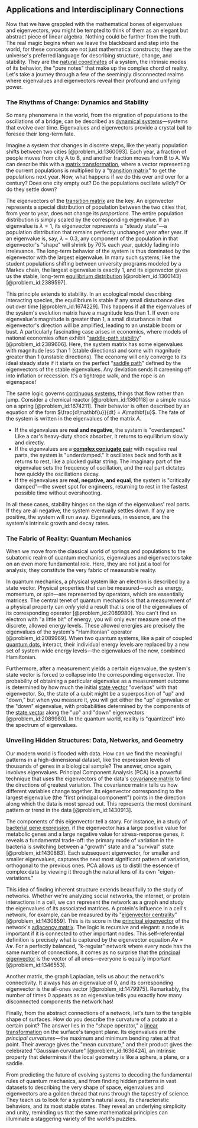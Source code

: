 ## Applications and Interdisciplinary Connections

Now that we have grappled with the mathematical bones of eigenvalues and eigenvectors, you might be tempted to think of them as an elegant but abstract piece of linear algebra. Nothing could be further from the truth. The real magic begins when we leave the blackboard and step into the world, for these concepts are not just mathematical constructs; they are the universe's preferred language for describing structure, change, and stability. They are the [natural coordinates](@article_id:176111) of a system, the intrinsic modes of its behavior, the "pure notes" that make up the complex chord of reality. Let's take a journey through a few of the seemingly disconnected realms where eigenvalues and eigenvectors reveal their profound and unifying power.

### The Rhythms of Change: Dynamics and Stability

So many phenomena in the world, from the migration of populations to the oscillations of a bridge, can be described as [dynamical systems](@article_id:146147)—systems that evolve over time. Eigenvalues and eigenvectors provide a crystal ball to foresee their long-term fate.

Imagine a system that changes in discrete steps, like the yearly population shifts between two cities [@problem_id:1360093]. Each year, a fraction of people moves from city A to B, and another fraction moves from B to A. We can describe this with a [matrix transformation](@article_id:151128), where a vector representing the current populations is multiplied by a "[transition matrix](@article_id:145931)" to get the populations next year. Now, what happens if we do this over and over for a century? Does one city empty out? Do the populations oscillate wildly? Or do they settle down?

The eigenvectors of the [transition matrix](@article_id:145931) are the key. An eigenvector represents a special distribution of population between the two cities that, from year to year, does not change its *proportions*. The entire population distribution is simply scaled by the corresponding eigenvalue. If an eigenvalue is $\lambda = 1$, its eigenvector represents a "steady state"—a population distribution that remains perfectly unchanged year after year. If an eigenvalue is, say, $\lambda = 0.3$, any component of the population in that eigenvector's "shape" will shrink by 70% each year, quickly fading into irrelevance. The long-term behavior of the system is thus dominated by the eigenvector with the largest eigenvalue. In many such systems, like the student populations shifting between university programs modeled by a Markov chain, the largest eigenvalue is exactly 1, and its eigenvector gives us the stable, long-term [equilibrium distribution](@article_id:263449) [@problem_id:1360143] [@problem_id:2389597].

This principle extends to stability. In an ecological model describing interacting species, the equilibrium is stable if any small disturbance dies out over time [@problem_id:1674229]. This happens if all the eigenvalues of the system's evolution matrix have a magnitude less than 1. If even one eigenvalue's magnitude is greater than 1, a small disturbance in that eigenvector's direction will be amplified, leading to an unstable boom or bust. A particularly fascinating case arises in economics, where models of national economies often exhibit "[saddle-path stability](@article_id:139565)" [@problem_id:2389606]. Here, the system matrix has some eigenvalues with magnitude less than 1 (stable directions) and some with magnitude greater than 1 (unstable directions). The economy will only converge to its ideal steady state if it starts on the perfect "[saddle path](@article_id:135825)" defined by the eigenvectors of the stable eigenvalues. Any deviation sends it careening off into inflation or recession. It’s a tightrope walk, and the rope is an eigenspace!

The same logic governs [continuous systems](@article_id:177903), things that flow rather than jump. Consider a chemical reactor [@problem_id:1360118] or a simple mass on a spring [@problem_id:1674211]. Their behavior is often described by an equation of the form $\frac{d\mathbf{u}}{dt} = A\mathbf{u}$. The fate of the system is written in the eigenvalues of the matrix $A$.
*   If the eigenvalues are **real and negative**, the system is "overdamped." Like a car's heavy-duty shock absorber, it returns to equilibrium slowly and directly.
*   If the eigenvalues are a **[complex conjugate pair](@article_id:149645)** with negative real parts, the system is "underdamped." It oscillates back and forth as it returns to rest, like a plucked guitar string. The imaginary part of the eigenvalue sets the frequency of oscillation, and the real part dictates how quickly the oscillations decay.
*   If the eigenvalues are **real, negative, and equal**, the system is "critically damped"—the sweet spot for engineers, returning to rest in the fastest possible time without overshooting.

In all these cases, stability hinges on the sign of the eigenvalues' real parts. If they are all negative, the system eventually settles down. If any are positive, the system will run away. Eigenvalues, in essence, are the system's intrinsic growth and decay rates.

### The Fabric of Reality: Quantum Mechanics

When we move from the classical world of springs and populations to the subatomic realm of quantum mechanics, eigenvalues and eigenvectors take on an even more fundamental role. Here, they are not just a tool for analysis; they constitute the very fabric of measurable reality.

In quantum mechanics, a physical system like an electron is described by a state vector. Physical properties that can be measured—such as energy, momentum, or spin—are represented by operators, which are essentially matrices. The central tenet of quantum mechanics is that a measurement of a physical property can *only* yield a result that is one of the eigenvalues of its corresponding operator [@problem_id:2089980]. You can't find an electron with "a little bit" of energy; you will only ever measure one of the discrete, allowed energy levels. These allowed energies are precisely the eigenvalues of the system's "Hamiltonian" operator [@problem_id:2089969]. When two quantum systems, like a pair of coupled [quantum dots](@article_id:142891), interact, their individual energy levels are replaced by a new set of system-wide energy levels—the eigenvalues of the new, combined Hamiltonian.

Furthermore, after a measurement yields a certain eigenvalue, the system's state vector is forced to collapse into the corresponding eigenvector. The probability of obtaining a particular eigenvalue as a measurement outcome is determined by how much the initial [state vector](@article_id:154113) "overlaps" with that eigenvector. So, the state of a qubit might be a superposition of "up" and "down," but when you measure it, you will get either the "up" eigenvalue or the "down" eigenvalue, with probabilities determined by the components of the [state vector](@article_id:154113) along the "up" and "down" eigenvectors [@problem_id:2089980]. In the quantum world, reality is "quantized" into the spectrum of eigenvalues.

### Unveiling Hidden Structures: Data, Networks, and Geometry

Our modern world is flooded with data. How can we find the meaningful patterns in a high-dimensional dataset, like the expression levels of thousands of genes in a biological sample? The answer, once again, involves eigenvalues. Principal Component Analysis (PCA) is a powerful technique that uses the eigenvectors of the data's [covariance matrix](@article_id:138661) to find the directions of greatest variation. The covariance matrix tells us how different variables change together. Its eigenvector corresponding to the largest eigenvalue (the "first principal component") points in the direction along which the data is most spread out. This represents the most dominant pattern or trend in the data [@problem_id:1430913].

The components of this eigenvector tell a story. For instance, in a study of [bacterial gene expression](@article_id:179876), if the eigenvector has a large positive value for metabolic genes and a large negative value for stress-response genes, it reveals a fundamental trade-off: the primary mode of variation in the bacteria is switching between a "growth" state and a "survival" state [@problem_id:1430883]. Each subsequent eigenvector, for smaller and smaller eigenvalues, captures the next most significant pattern of variation, orthogonal to the previous ones. PCA allows us to distill the essence of complex data by viewing it through the natural lens of its own "eigen-variations."

This idea of finding inherent structure extends beautifully to the study of networks. Whether we're analyzing social networks, the internet, or protein interactions in a cell, we can represent the network as a graph and study the eigenvalues of its associated matrices. A protein's influence in a cell's network, for example, can be measured by its "[eigenvector centrality](@article_id:155042)" [@problem_id:1430859]. This is its score in the [principal eigenvector](@article_id:263864) of the network's [adjacency matrix](@article_id:150516). The logic is recursive and elegant: a node is important if it is connected to other important nodes. This self-referential definition is precisely what is captured by the eigenvector equation $A\mathbf{v} = \lambda\mathbf{v}$. For a perfectly balanced, "k-regular" network where every node has the same number of connections, it comes as no surprise that the [principal eigenvector](@article_id:263864) is the vector of all ones—everyone is equally important [@problem_id:1346553].

Another matrix, the graph Laplacian, tells us about the network's connectivity. It always has an eigenvalue of 0, and its corresponding eigenvector is the all-ones vector [@problem_id:1479975]. Remarkably, the number of times 0 appears as an eigenvalue tells you exactly how many disconnected components the network has!

Finally, from the abstract connections of a network, let's turn to the tangible shape of surfaces. How do you describe the curvature of a potato at a certain point? The answer lies in the "shape operator," a [linear transformation](@article_id:142586) on the surface's tangent plane. Its eigenvalues are the *principal curvatures*—the maximum and minimum bending rates at that point. Their average gives the "mean curvature," and their product gives the celebrated "Gaussian curvature" [@problem_id:1636424], an intrinsic property that determines if the local geometry is like a sphere, a plane, or a saddle.

From predicting the future of evolving systems to decoding the fundamental rules of quantum mechanics, and from finding hidden patterns in vast datasets to describing the very shape of space, eigenvalues and eigenvectors are a golden thread that runs through the tapestry of science. They teach us to look for a system's natural axes, its characteristic behaviors, and its most stable states. They reveal an underlying simplicity and unity, reminding us that the same mathematical principles can illuminate a staggering variety of the world's puzzles.